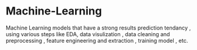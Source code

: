 # Machine-Learning

Machine Learning models that have a strong results prediction tendancy , using various steps like EDA, data visulization , data cleaning and preprocessing , feature engineering and extraction , training model , etc.
